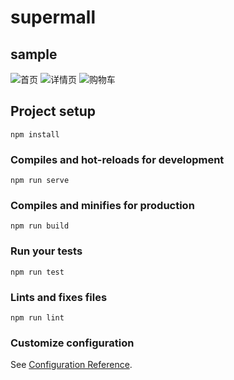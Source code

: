# supermall

## sample
![首页](http://cdn.codezhuang.top/supermall_1.png)
![详情页](http://cdn.codezhuang.top/supermall_2.png)
![购物车](http://cdn.codezhuang.top/supermall_3.png)

## Project setup
```
npm install
```

### Compiles and hot-reloads for development
```
npm run serve
```

### Compiles and minifies for production
```
npm run build
```

### Run your tests
```
npm run test
```

### Lints and fixes files
```
npm run lint
```

### Customize configuration
See [Configuration Reference](https://cli.vuejs.org/config/).
